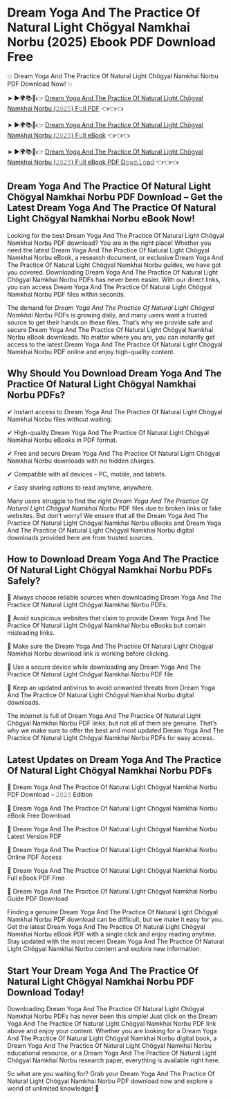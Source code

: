 # Dream Yoga And The Practice Of Natural Light Chögyal Namkhai Norbu (2025) Ebook PDF Download Free

💥 Dream Yoga And The Practice Of Natural Light Chögyal Namkhai Norbu PDF Download Now! 💥

➤ ►🌍📚📱👉 [Dream Yoga And The Practice Of Natural Light Chögyal Namkhai Norbu (𝟸𝟶𝟸𝟻) F𝚞ll PDF](https://getpdf.xyz/dream-yoga-and-the-practice-of-natural-light-chögyal-namkhai-norbu) 👈👈👈


➤ ►🌍📚📱👉 [Dream Yoga And The Practice Of Natural Light Chögyal Namkhai Norbu (𝟸𝟶𝟸𝟻) F𝚞ll eBook](https://getpdf.xyz/dream-yoga-and-the-practice-of-natural-light-chögyal-namkhai-norbu) 👈👈👈


➤ ►🌍📚📱👉 [Dream Yoga And The Practice Of Natural Light Chögyal Namkhai Norbu (𝟸𝟶𝟸𝟻) F𝚞ll eBook PDF D𝚘𝚠𝚗𝚕𝚘a𝚍](https://getpdf.xyz/dream-yoga-and-the-practice-of-natural-light-chögyal-namkhai-norbu) 👈👈👈


## Dream Yoga And The Practice Of Natural Light Chögyal Namkhai Norbu PDF Download – Get the Latest Dream Yoga And The Practice Of Natural Light Chögyal Namkhai Norbu eBook Now!

Looking for the best Dream Yoga And The Practice Of Natural Light Chögyal Namkhai Norbu PDF download? You are in the right place! Whether you need the latest Dream Yoga And The Practice Of Natural Light Chögyal Namkhai Norbu eBook, a research document, or exclusive Dream Yoga And The Practice Of Natural Light Chögyal Namkhai Norbu guides, we have got you covered. Downloading Dream Yoga And The Practice Of Natural Light Chögyal Namkhai Norbu PDFs has never been easier. With our direct links, you can access Dream Yoga And The Practice Of Natural Light Chögyal Namkhai Norbu PDF files within seconds.

The demand for *Dream Yoga And The Practice Of Natural Light Chögyal Namkhai Norbu* PDFs is growing daily, and many users want a trusted source to get their hands on these files. That’s why we provide safe and secure Dream Yoga And The Practice Of Natural Light Chögyal Namkhai Norbu eBook downloads. No matter where you are, you can instantly get access to the latest Dream Yoga And The Practice Of Natural Light Chögyal Namkhai Norbu PDF online and enjoy high-quality content.

## Why Should You Download Dream Yoga And The Practice Of Natural Light Chögyal Namkhai Norbu PDFs?

✔ Instant access to Dream Yoga And The Practice Of Natural Light Chögyal Namkhai Norbu files without waiting.

✔ High-quality Dream Yoga And The Practice Of Natural Light Chögyal Namkhai Norbu eBooks in PDF format.

✔ Free and secure Dream Yoga And The Practice Of Natural Light Chögyal Namkhai Norbu downloads with no hidden charges.

✔ Compatible with all devices – PC, mobile, and tablets.

✔ Easy sharing options to read anytime, anywhere.

Many users struggle to find the right *Dream Yoga And The Practice Of Natural Light Chögyal Namkhai Norbu* PDF files due to broken links or fake websites. But don’t worry! We ensure that all the Dream Yoga And The Practice Of Natural Light Chögyal Namkhai Norbu eBooks and Dream Yoga And The Practice Of Natural Light Chögyal Namkhai Norbu digital downloads provided here are from trusted sources.

## How to Download Dream Yoga And The Practice Of Natural Light Chögyal Namkhai Norbu PDFs Safely?

📌 Always choose reliable sources when downloading Dream Yoga And The Practice Of Natural Light Chögyal Namkhai Norbu PDFs.

📌 Avoid suspicious websites that claim to provide Dream Yoga And The Practice Of Natural Light Chögyal Namkhai Norbu eBooks but contain misleading links.

📌 Make sure the Dream Yoga And The Practice Of Natural Light Chögyal Namkhai Norbu download link is working before clicking.

📌 Use a secure device while downloading any Dream Yoga And The Practice Of Natural Light Chögyal Namkhai Norbu PDF file.

📌 Keep an updated antivirus to avoid unwanted threats from Dream Yoga And The Practice Of Natural Light Chögyal Namkhai Norbu digital downloads.

The internet is full of Dream Yoga And The Practice Of Natural Light Chögyal Namkhai Norbu PDF links, but not all of them are genuine. That’s why we make sure to offer the best and most updated Dream Yoga And The Practice Of Natural Light Chögyal Namkhai Norbu PDFs for easy access.

## Latest Updates on Dream Yoga And The Practice Of Natural Light Chögyal Namkhai Norbu PDFs

🔹 Dream Yoga And The Practice Of Natural Light Chögyal Namkhai Norbu PDF Download – 𝟸𝟶𝟸𝟻 Edition

🔹 Dream Yoga And The Practice Of Natural Light Chögyal Namkhai Norbu eBook Free Download

🔹 Dream Yoga And The Practice Of Natural Light Chögyal Namkhai Norbu Latest Version PDF

🔹 Dream Yoga And The Practice Of Natural Light Chögyal Namkhai Norbu Online PDF Access

🔹 Dream Yoga And The Practice Of Natural Light Chögyal Namkhai Norbu Full eBook PDF Free

🔹 Dream Yoga And The Practice Of Natural Light Chögyal Namkhai Norbu Guide PDF Download

Finding a genuine Dream Yoga And The Practice Of Natural Light Chögyal Namkhai Norbu PDF download can be difficult, but we make it easy for you. Get the latest Dream Yoga And The Practice Of Natural Light Chögyal Namkhai Norbu eBook PDF with a single click and enjoy reading anytime. Stay updated with the most recent Dream Yoga And The Practice Of Natural Light Chögyal Namkhai Norbu content and explore new information.

## Start Your Dream Yoga And The Practice Of Natural Light Chögyal Namkhai Norbu PDF Download Today!

Downloading Dream Yoga And The Practice Of Natural Light Chögyal Namkhai Norbu PDFs has never been this simple! Just click on the Dream Yoga And The Practice Of Natural Light Chögyal Namkhai Norbu PDF link above and enjoy your content. Whether you are looking for a Dream Yoga And The Practice Of Natural Light Chögyal Namkhai Norbu digital book, a Dream Yoga And The Practice Of Natural Light Chögyal Namkhai Norbu educational resource, or a Dream Yoga And The Practice Of Natural Light Chögyal Namkhai Norbu research paper, everything is available right here.

So what are you waiting for? Grab your Dream Yoga And The Practice Of Natural Light Chögyal Namkhai Norbu PDF download now and explore a world of unlimited knowledge! 🚀
